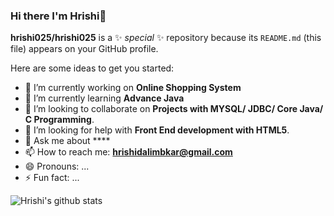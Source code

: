 ### Hi there I'm Hrishi👋

**hrishi025/hrishi025** is a ✨ _special_ ✨ repository because its `README.md` (this file) appears on your GitHub profile.

Here are some ideas to get you started:

- 🔭 I’m currently working on **Online Shopping System**
- 🌱 I’m currently learning **Advance Java**
- 👯 I’m looking to collaborate on **Projects with MYSQL/ JDBC/ Core Java/ C Programming**.
- 🤔 I’m looking for help with **Front End development with HTML5**.
- 💬 Ask me about ****
- 📫 How to reach me: **hrishidalimbkar@gmail.com**
- 😄 Pronouns: ...
- ⚡ Fun fact: ...


![Hrishi's github stats](https://github-readme-stats.vercel.app/api?username=hrishi025&theme=dark&show_icons=true)

